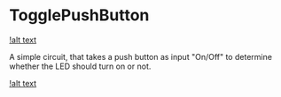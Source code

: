 # TogglePushButton
[!alt text]("https://scontent-lhr8-2.xx.fbcdn.net/v/t1.6435-9/242840840_1608423016155818_2060819390561543859_n.jpg?_nc_cat=102&ccb=1-5&_nc_sid=0debeb&_nc_ohc=T2rmM8qZWV8AX87TgdS&_nc_ht=scontent-lhr8-2.xx&oh=50ee634d8efacd9957543cff0276cd80&oe=6172ED7C")


A simple circuit, that takes a push button as input "On/Off" to determine whether the LED should turn on or not.


[!alt text]("https://scontent-lhr8-1.xx.fbcdn.net/v/t1.6435-9/243061743_1608423052822481_2526161090021025296_n.jpg?_nc_cat=110&ccb=1-5&_nc_sid=0debeb&_nc_ohc=Y9MAXRUYA5sAX-IOPaZ&_nc_ht=scontent-lhr8-1.xx&oh=da71f4f090023aac4097d749eb6c1bfe&oe=6174B0AF")
